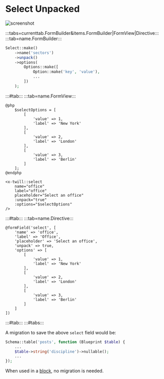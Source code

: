 # Select Unpacked

![screenshot](/assets/selectunpacked.png)

:::tabs=currenttab.FormBuilder&items.FormBuilder|FormView|Directive:::
:::tab=name.FormBuilder:::

```php
Select::make()
    ->name('sectors')
    ->unpack()
    ->options(
        Options::make([
            Option::make('key', 'value'),
            ...
        ])
    );
```

:::#tab:::
:::tab=name.FormView:::

```blade
@php
    $selectOptions = [
        [
            'value' => 1,
            'label' => 'New York'
        ],
        [
            'value' => 2,
            'label' => 'London'
        ],
        [
            'value' => 3,
            'label' => 'Berlin'
        ]
    ];
@endphp

<x-twill::select 
    name="office"
    label="office"
    placeholder="Select an office"
    :unpack="true"
    :options="$selectOptions"
/>
```

:::#tab:::
:::tab=name.Directive:::

```blade
@formField('select', [
    'name' => 'office',
    'label' => 'Office',
    'placeholder' => 'Select an office',
    'unpack' => true,
    'options' => [
        [
            'value' => 1,
            'label' => 'New York'
        ],
        [
            'value' => 2,
            'label' => 'London'
        ],
        [
            'value' => 3,
            'label' => 'Berlin'
        ]
    ]
])
```

:::#tab:::
:::#tabs:::

A migration to save the above `select` field would be:

```php
Schema::table('posts', function (Blueprint $table) {
    ...
    $table->string('discipline')->nullable();
    ...
});
```

When used in a [block](/block-editor/creating-a-block-editor.html), no migration is needed.
